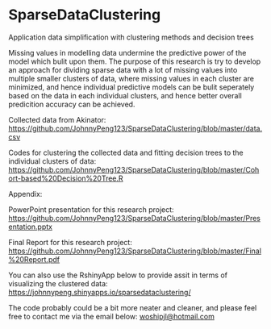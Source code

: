 # SparseDataClustering
Application data simplification with clustering methods and decision trees

Missing values in modelling data undermine the predictive power of the model which bulit upon them. The purpose of this research is try to develop an approach for dividing sparse data with a lot of missing values into multiple smaller clusters of data, where missing values in each cluster are minimized, and hence individual predictive models can be bulit seperately based on the data in each individual clusters, and hence better overall predicition accuracy can be achieved. 

Collected data from Akinator: 
https://github.com/JohnnyPeng123/SparseDataClustering/blob/master/data.csv

Codes for clustering the collected data and fitting decision trees to the individual clusters of data:
https://github.com/JohnnyPeng123/SparseDataClustering/blob/master/Cohort-based%20Decision%20Tree.R

Appendix:

PowerPoint presentation for this research project:
https://github.com/JohnnyPeng123/SparseDataClustering/blob/master/Presentation.pptx

Final Report for this research project:
https://github.com/JohnnyPeng123/SparseDataClustering/blob/master/Final%20Report.pdf

You can also use the RshinyApp below to provide assit in terms of visualizing the clustered data:
https://johnnypeng.shinyapps.io/sparsedataclustering/

The code probably could be a bit more neater and cleaner, and please feel free to contact me via the email below:
woshipjl@hotmail.com
